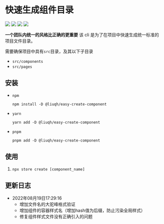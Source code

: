 # 快速生成组件目录

![](https://img.shields.io/bundlephobia/minzip/@liuqh/easy-create-component)
![](https://img.shields.io/github/package-json/v/liuqh0609/easy-create-component)
![](https://img.shields.io/github/issues/liuqh0609/easy-create-component)
![](https://img.shields.io/github/license/liuqh0609/easy-create-component)


**一个团队内统一的风格比正确的更重要**
该 cli 是为了在项目中快速生成统一标准的项目文件目录。

需要确保项目中具有`src`目录，及其以下子目录

- `src/components`
- `src/pages`

## 安装

- `npm`

  `npm install -D @liuqh/easy-create-component`

- `yarn`

  `yarn add -D @liuqh/easy-create-component`

- `pnpm`

  `pnpm add -D @liuqh/easy-create-component`

## 使用

1. `npx store create [component_name]`


## 更新日志
- 2022年08月19日17:29:16
  - 增加文件名的大驼峰格式验证
  - 增加组件的容器样式名（增加hash值为后缀，防止污染全局样式）
  - 修复组件样式文件没有正确引入的问题
